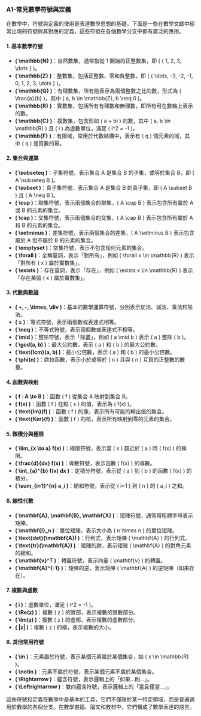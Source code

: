 ### **A1-常見數學符號與定義**

在數學中，符號與定義的使用是表達數學思想的基礎。下面是一些在數學文獻中經常出現的符號與其對應的定義，這些符號在各個數學分支中都有廣泛的應用。

#### **1. 基本數學符號**

- **\( \mathbb{N} \)**：自然數集，通常指從 1 開始的正整數集，即 \( \{ 1, 2, 3, \dots \} \)。
- **\( \mathbb{Z} \)**：整數集，包括正整數、零和負整數，即 \( \{ \dots, -3, -2, -1, 0, 1, 2, 3, \dots \} \)。
- **\( \mathbb{Q} \)**：有理數集，所有能表示為兩個整數之比的數，形式為 \( \frac{a}{b} \)，其中 \( a, b \in \mathbb{Z}, b \neq 0 \)。
- **\( \mathbb{R} \)**：實數集，包括所有有理數和無理數，即所有可在數軸上表示的數。
- **\( \mathbb{C} \)**：複數集，包含形如 \( a + bi \) 的數，其中 \( a, b \in \mathbb{R} \) 且 \( i \) 為虛數單位，滿足 \( i^2 = -1 \)。
- **\( \mathbb{F} \)**：有限域，常用於代數結構中，表示有 \( q \) 個元素的域，其中 \( q \) 是質數的幂。

#### **2. 集合與運算**

- **\( \subseteq \)**：子集符號，表示集合 A 是集合 B 的子集，或等於集合 B，即 \( A \subseteq B \)。
- **\( \subset \)**：真子集符號，表示集合 A 是集合 B 的真子集，即 \( A \subset B \) 且 \( A \neq B \)。
- **\( \cup \)**：聯集符號，表示兩個集合的聯集，\( A \cup B \) 表示包含所有屬於 A 或 B 的元素的集合。
- **\( \cap \)**：交集符號，表示兩個集合的交集，\( A \cap B \) 表示包含所有屬於 A 和 B 的元素的集合。
- **\( \setminus \)**：差集符號，表示兩個集合的差集，\( A \setminus B \) 表示包含屬於 A 但不屬於 B 的元素的集合。
- **\( \emptyset \)**：空集符號，表示不包含任何元素的集合。
- **\( \forall \)**：全稱量詞，表示「對所有」，例如 \( \forall x \in \mathbb{R} \) 表示「對所有 \( x \) 屬於實數集」。
- **\( \exists \)**：存在量詞，表示「存在」，例如 \( \exists x \in \mathbb{R} \) 表示「存在某個 \( x \) 屬於實數集」。

#### **3. 代數與數論**

- **\( +, -, \times, \div \)**：基本的數學運算符號，分別表示加法、減法、乘法和除法。
- **\( = \)**：等式符號，表示兩個數或表達式相等。
- **\( \neq \)**：不等式符號，表示兩個數或表達式不相等。
- **\( \mid \)**：整除符號，表示「除盡」，例如 \( a \mid b \) 表示 \( a \) 整除 \( b \)。
- **\( \gcd(a, b) \)**：最大公約數，表示 \( a \) 和 \( b \) 的最大公約數。
- **\( \text{lcm}(a, b) \)**：最小公倍數，表示 \( a \) 和 \( b \) 的最小公倍數。
- **\( \phi(n) \)**：歐拉函數，表示小於或等於 \( n \) 且與 \( n \) 互質的正整數的數量。

#### **4. 函數與映射**

- **\( f : A \to B \)**：函數 \( f \) 從集合 A 映射到集合 B。
- **\( f(x) \)**：函數 \( f \) 在點 \( x \) 的值，表示為 \( f(x) \)。
- **\( \text{Im}(f) \)**：函數 \( f \) 的像，表示所有可能的輸出值的集合。
- **\( \text{Ker}(f) \)**：函數 \( f \) 的核，表示所有映射到零的元素的集合。

#### **5. 微積分與極限**

- **\( \lim_{x \to a} f(x) \)**：極限符號，表示當 \( x \) 趨近於 \( a \) 時 \( f(x) \) 的極限。
- **\( \frac{d}{dx} f(x) \)**：導數符號，表示函數 \( f(x) \) 的導數。
- **\( \int_{a}^{b} f(x) dx \)**：定積分符號，表示從 \( a \) 到 \( b \) 的函數 \( f(x) \) 的積分。
- **\( \sum_{i=1}^{n} a_i \)**：總和符號，表示從 \( i=1 \) 到 \( n \) 的 \( a_i \) 之和。

#### **6. 線性代數**

- **\( \mathbf{A}, \mathbf{B}, \mathbf{X} \)**：矩陣符號，通常用粗體字母表示矩陣。
- **\( \mathbf{I}_n \)**：單位矩陣，表示大小為 \( n \times n \) 的單位矩陣。
- **\( \text{det}(\mathbf{A}) \)**：行列式，表示矩陣 \( \mathbf{A} \) 的行列式。
- **\( \text{tr}(\mathbf{A}) \)**：矩陣的跡，表示矩陣 \( \mathbf{A} \) 的對角元素的總和。
- **\( \mathbf{v}^T \)**：轉置符號，表示向量 \( \mathbf{v} \) 的轉置。
- **\( \mathbf{A}^{-1} \)**：矩陣的逆，表示矩陣 \( \mathbf{A} \) 的逆矩陣（如果存在）。

#### **7. 複數與虛數**

- **\( i \)**：虛數單位，滿足 \( i^2 = -1 \)。
- **\( \Re(z) \)**：複數 \( z \) 的實部，表示複數的實數部分。
- **\( \Im(z) \)**：複數 \( z \) 的虛部，表示複數的虛數部分。
- **\( |z| \)**：複數 \( z \) 的模，表示複數的大小。

#### **8. 其他常用符號**

- **\( \in \)**：元素屬於符號，表示某個元素屬於某個集合，如 \( x \in \mathbb{R} \)。
- **\( \notin \)**：元素不屬於符號，表示某個元素不屬於某個集合。
- **\( \Rightarrow \)**：蘊含符號，表示邏輯上的「如果...則...」。
- **\( \Leftrightarrow \)**：雙向蘊含符號，表示邏輯上的「當且僅當...」。

這些符號和定義在數學中是基本的工具，它們不僅限於某一特定領域，而是普遍適用於數學的各個分支。在數學書籍、論文和教材中，它們構成了數學表達的語言。